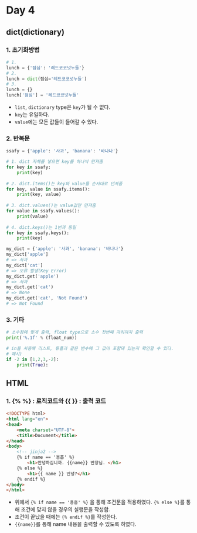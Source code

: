 # Day 4

## dict(dictionary)

### 1. 초기화방법

``` python
# 1.
lunch = {'점심': '레드코코넛누들'}
# 2.
lunch = dict(점심='레드코코넛누들')
# 3.
lunch = {}
lunch['점심'] = '레드코코넛누들'
```

- `list`, `dictionary` type은 `key`가 될 수 없다.
- `key`는 유일하다.
- `value`에는 모든 값들이 들어갈 수 있다.



### 2. 반복문

``` python
ssafy = {'apple': '사과', 'banana': '바나나'}

# 1. dict 자체를 넣으면 key를 하나씩 던져줌
for key in ssafy:
    print(key)
    
# 2. dict.items()는 key와 value를 순서대로 던져줌
for key, value in ssafy.items():
    print(key, value)
    
# 3. dict.values()는 value값만 던져줌
for value in ssafy.values():
    print(value)
    
# 4. dict.keys()는 1번과 동일
for key in ssafy.keys():
    print(key)
```

``` python
my_dict = {'apple': '사과', 'banana': '바나나'}
my_dict['apple']
# => 사과
my_dict['cat']
# => 오류 발생(Key Error)
my_dict.get('apple')
# => 사과
my_dict.get('cat')
# => None
my_dict.get('cat', 'Not Found')
# => Not Found
```



### 3. 기타

``` python
# 소수점에 맞게 출력, float type으로 소수 첫번째 자리까지 출력
print('%.1f' % (float_num))
```

```python
# in을 사용해 리스트, 튜플과 같은 변수에 그 값이 포함돼 있는지 확인할 수 있다.
# 예시)
if -2 in [1,2,3,-2]:
    print(True):
```



## HTML

### 1. {%  %} : 로직코드와 {{      }} : 출력 코드 

```html
<!DOCTYPE html>
<html lang="en">
<head>
    <meta charset="UTF-8">
    <title>Document</title>
</head>
<body>
    <!-- jinja2 -->
    {% if name == '용흠' %}     
        <h1>안녕하십니까. {{name}} 반장님. </h1>
    {% else %}
        <h1>{{ name }} 안녕?</h1>
    {% endif %}
</body>
</html>
```

- 위에서 `{% if name == '용흠' %}` 을 통해 조건문을 적용하였다. `{% else %}`를 통해 조건에 맞지 않을 경우의 실행문을 작성함.
- 조건이 끝났을 때에는 `{% endif %}`를 작성한다.
- `{{name}}`를 통해 name 내용을 출력할 수 있도록 하였다.

